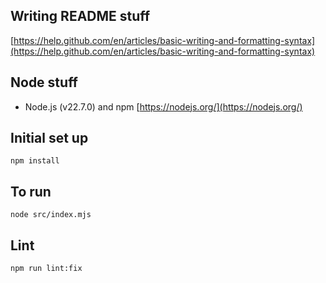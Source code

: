 ## Writing README stuff
[https://help.github.com/en/articles/basic-writing-and-formatting-syntax](https://help.github.com/en/articles/basic-writing-and-formatting-syntax)

## Node stuff
- Node.js (v22.7.0) and npm [https://nodejs.org/](https://nodejs.org/)

## Initial set up
```
npm install
```

## To run
```
node src/index.mjs
```

## Lint
```
npm run lint:fix
```
